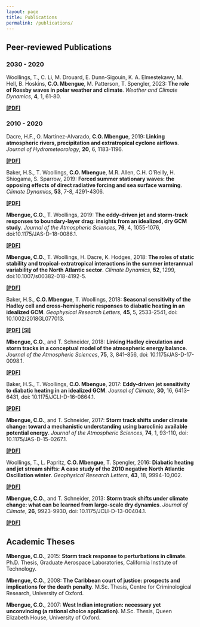 ```yaml
---
layout: page
title: Publications
permalink: /publications/
---
```


## Peer-reviewed Publications

### 2030 - 2020

Woollings, T., C. Li, M. Drouard, E. Dunn-Sigouin, K. A. Elmestekawy, M. Hell, B. Hoskins, **C.O. Mbengue**, M. Patterson, T. Spengler, 2023: **The role of Rossby waves in polar weather and climate**. *Weather and Climate Dynamics*, **4**, 1, 61-80.

[**[PDF]**](/pdf/wooetal23.pdf)

### 2010 - 2020

Dacre, H.F., O. Martinez-Alvarado, **C.O. Mbengue**, 2019: **Linking atmospheric rivers, precipitation and extratropical cyclone airflows**. *Journal of Hydrometeorology*, **20**, 6, 1183-1196.

[**[PDF]**](/pdf/dacetal18.pdf)

Baker, H.S., T. Woollings, **C.O. Mbengue**, M.R. Allen, C.H. O’Reilly, H. Shiogama, S. Sparrow, 2019: **Forced summer stationary waves: the opposing effects of direct radiative forcing and sea surface warming**. *Climate Dynamics*, **53**, 7-8, 4291-4306.

[**[PDF]**](/pdf/Baketal19.pdf)

**Mbengue, C.O.**, T. Woollings, 2019: **The eddy-driven jet and storm-track responses to boundary-layer drag: insights from an idealized, dry GCM study**. *Journal of the Atmospheric Sciences*, **76**, 4, 1055-1076, doi:10.1175/JAS-D-18-0086.1.

[**[PDF]**](/pdf/MW18.pdf)

**Mbengue, C.O.**, T. Woollings, H. Dacre, K. Hodges, 2018: **The roles of static stability and tropical-extratropical interactions in the summer interannual variability of the North Atlantic sector**. *Climate Dynamics*, **52**, 1299, doi:10.1007/s00382-018-4192-5.

[**[PDF]**](/pdf/Mbeetal_clidyn_2018.pdf)

Baker, H.S., **C.O. Mbengue**, T. Woollings, 2018: **Seasonal sensitivity of the Hadley cell and cross-hemispheric responses to diabatic heating in an idealized GCM**. *Geophysical Research Letters*, **45**, 5, 2533-2541, doi: 10.1002/2018GL077013.

[**[PDF]**](/pdf/Baketal18.pdf)  [**[SI]**](/pdf/Baketal_grl_SI.pdf)

**Mbengue, C.O.**, and T. Schneider, 2018: **Linking Hadley circulation and storm tracks in a conceptual model of the atmospheric energy balance**. *Journal of the Atmospheric Sciences*, **75**, 3, 841–856, doi: 10.1175/JAS-D-17-0098.1.

[**[PDF]**](/pdf/MS_jas_2018.pdf)

Baker, H.S., T. Woollings, **C.O. Mbengue**, 2017: **Eddy-driven jet sensitivity to diabatic heating in an idealized GCM**. *Journal of Climate*, **30**, 16, 6413–6431, doi: 10.1175/JCLI-D-16-0864.1.

[**[PDF]**](/pdf/Bakeretal_jclim_2017.pdf)

**Mbengue, C.O.**, and T. Schneider, 2017: **Storm track shifts under climate change: toward a mechanistic understanding using baroclinic available potential energy**. *Journal of the Atmospheric Sciences*, **74**, 1, 93-110, doi: 10.1175/JAS-D-15-0267.1.

[**[PDF]**](/pdf/MS_jas_2017.pdf)

Woollings, T., L. Papritz, **C.O. Mbengue**, T. Spengler, 2016: **Diabatic heating and jet stream shifts: A case study of the 2010 negative North Atlantic Oscillation winter**. *Geophysical Research Letters*, **43**, 18, 9994-10,002.

[**[PDF]**](/pdf/Wooetal_grl_2016.pdf)

**Mbengue, C.O.**, and T. Schneider, 2013: **Storm track shifts under climate change: what can be learned from large-scale dry dynamics**. *Journal of Climate*, **26**, 9923-9930, doi: 10.1175/JCLI-D-13-00404.1.

[**[PDF]**](/pdf/MS_jclim_2013.pdf)

## Academic Theses

**Mbengue, C.O.**, 2015: **Storm track response to perturbations in climate**. Ph.D. Thesis, Graduate Aerospace Laboratories, California Institute of Technology.

**Mbengue, C.O.**, 2008: **The Caribbean court of justice: prospects and implications for the death penalty**. M.Sc. Thesis, Centre for Criminological Research, University of Oxford.

**Mbengue, C.O.**, 2007: **West Indian integration: necessary yet unconvincing (a rational choice application)**. M.Sc. Thesis, Queen Elizabeth House, University of Oxford.
